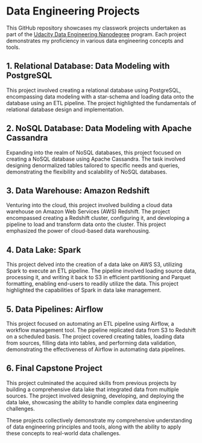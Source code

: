 # Data Engineering Projects

This GitHub repository showcases my classwork projects undertaken as part of the [Udacity Data Engineering Nanodegree](https://www.udacity.com/course/data-engineer-nanodegree--nd027) program. Each project demonstrates my proficiency in various data engineering concepts and tools.

## 1. Relational Database: Data Modeling with PostgreSQL

This project involved creating a relational database using PostgreSQL, encompassing data modeling with a star-schema and loading data onto the database using an ETL pipeline. The project highlighted the fundamentals of relational database design and implementation.

## 2. NoSQL Database: Data Modeling with Apache Cassandra

Expanding into the realm of NoSQL databases, this project focused on creating a NoSQL database using Apache Cassandra. The task involved designing denormalized tables tailored to specific needs and queries, demonstrating the flexibility and scalability of NoSQL databases.

## 3. Data Warehouse: Amazon Redshift

Venturing into the cloud, this project involved building a cloud data warehouse on Amazon Web Services (AWS) Redshift. The project encompassed creating a Redshift cluster, configuring it, and developing a pipeline to load and transform data onto the cluster. This project emphasized the power of cloud-based data warehousing.

## 4. Data Lake: Spark

This project delved into the creation of a data lake on AWS S3, utilizing Spark to execute an ETL pipeline. The pipeline involved loading source data, processing it, and writing it back to S3 in efficient partitioning and Parquet formatting, enabling end-users to readily utilize the data. This project highlighted the capabilities of Spark in data lake management.

## 5. Data Pipelines: Airflow

This project focused on automating an ETL pipeline using Airflow, a workflow management tool. The pipeline replicated data from S3 to Redshift on a scheduled basis. The project covered creating tables, loading data from sources, filling data into tables, and performing data validation, demonstrating the effectiveness of Airflow in automating data pipelines.

## 6. Final Capstone Project

This project culminated the acquired skills from previous projects by building a comprehensive data lake that integrated data from multiple sources. The project involved designing, developing, and deploying the data lake, showcasing the ability to handle complex data engineering challenges.

These projects collectively demonstrate my comprehensive understanding of data engineering principles and tools, along with the ability to apply these concepts to real-world data challenges.
